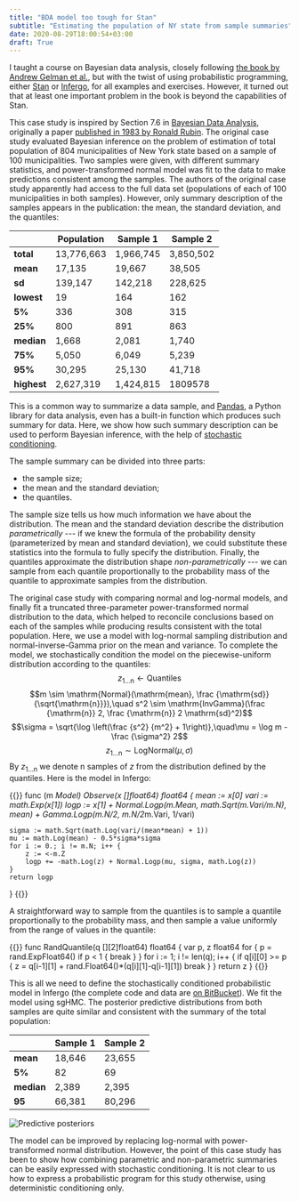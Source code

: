 ```yaml
---
title: "BDA model too tough for Stan"
subtitle: "Estimating the population of NY state from sample summaries"
date: 2020-08-29T18:00:54+03:00
draft: True
---
```


I taught a course on Bayesian data analysis, closely following
[the book by Andrew Gelman et
al.](http://www.stat.columbia.edu/~gelman/book/), but with the
twist of using probabilistic programming, either
[Stan](http://mc-stan.org/) or [Infergo](http://infergo.org/),
for all examples and exercises. However, it turned out that at
least one important problem in the book is beyond the
capabilities of Stan.


This case study is inspired by 
Section 7.6 in [Bayesian Data
Analysis](http://www.stat.columbia.edu/~gelman/book/),
originally a paper [published in 1983 by Ronald
Rubin](https://www.sciencedirect.com/science/article/pii/B978012121160850017X).
The original case study evaluated Bayesian inference on the
problem of estimation of total population of 804 municipalities
of New York state based on a sample of 100 municipalities. Two
samples were given, with different summary statistics, and
power-transformed normal model was fit to the data to make
predictions consistent among the samples. The authors of the
original case study apparently had access to the full data set
(populations of each of 100 municipalities in both samples). 
However, only summary description of the samples appears in the
publication: the mean, the standard deviation, and
the quantiles:

&nbsp;      | Population | Sample 1 | Sample 2 
------------|------------|----------|----------
**total**   |13,776,663  |1,966,745 |3,850,502 
**mean**    |17,135      |19,667    |38,505 
**sd**      |139,147     |142,218   |228,625 
**lowest**  |19          |164       |162 
**5%**      |336         |308       |315 
**25%**     |800         |891       |863 
**median**  |1,668       |2,081     |1,740 
**75%**     |5,050       |6,049     |5,239 
**95%**     |30,295      |25,130    |41,718 
**highest** |2,627,319   |1,424,815 |1809578

This is a common way to summarize a data sample, and
[Pandas](https://pandas.pydata.org/), a Python library for data
analysis, even has a built-in function which produces such
summary for data. Here, we show how such summary description can
be used to perform Bayesian inference, with the help of
[stochastic conditioning](https://arxiv.org/abs/2001.02656).

The sample summary can be divided into three parts:

* the sample size;
* the mean and the standard deviation;
* the quantiles.

The sample size tells us how much information we have about the
distribution. The mean and the standard deviation describe the
distribution _parametrically_ --- if we knew the formula
of the probability density (parameterized by mean and standard
deviation), we could substitute these statistics into the
formula to fully specify the distribution. Finally, the
quantiles approximate the distribution shape
_non-parametrically_ --- we can sample from each quantile
proportionally to the probability mass of the quantile to
approximate samples from the distribution.

The original case study with comparing normal and log-normal
models, and finally fit a truncated three-parameter
power-transformed normal distribution to the data, which helped
to reconcile conclusions based on each of the samples while
producing results consistent with the total population. Here, we
use a model with log-normal sampling distribution and
normal-inverse-Gamma prior on the mean and variance. To complete
the model, we stochastically condition the model on the
piecewise-uniform distribution according to the quantiles:
$$z_{1\ldots\mathrm{n}} \leftarrow \mathrm{Quantiles}$$
$$m \sim \mathrm{Normal}(\mathrm{mean}, \frac {\mathrm{sd}} {\sqrt{\mathrm{n}}}),\quad s^2 \sim \mathrm{InvGamma}(\frac {\mathrm{n}} 2, \frac {\mathrm{n}} 2 \mathrm{sd}^2)$$
$$\sigma = \sqrt{\log \left(\frac {s^2} {m^2} + 1\right)},\quad\mu  = \log m - \frac {\sigma^2} 2$$
$$z_{1\ldots\mathrm{n}} \sim \mathrm{LogNormal}(\mu, \sigma)$$
By $z_{1\ldots\mathrm{n}}$ we denote $\mathrm{n}$ samples of
$z$ from the distribution defined by the quantiles. Here is the
model in Infergo:

{{<highlight go>}}
func (m *Model) Observe(x []float64) float64 {
	mean := x[0]
	vari := math.Exp(x[1])
	logp := x[1] +
		Normal.Logp(m.Mean, math.Sqrt(m.Vari/m.N), mean) +
		Gamma.Logp(m.N/2, m.N/2*m.Vari, 1/vari)

	sigma := math.Sqrt(math.Log(vari/(mean*mean) + 1))
	mu := math.Log(mean) - 0.5*sigma*sigma
	for i := 0.; i != m.N; i++ {
		z := <-m.Z
		logp += -math.Log(z) + Normal.Logp(mu, sigma, math.Log(z))
	}
	return logp
}
{{</highlight>}}

A straightforward way to sample from the quantiles is to sample a
quantile proportionally to the probability mass, and then sample
a value uniformly from the range of values in the quantile:

{{<highlight go>}}
func RandQuantile(q [][2]float64) float64 {
var p, z float64
for {
	p = rand.ExpFloat64()
	if p < 1 {
		break
	}
}
for i := 1; i != len(q); i++ {
	if q[i][0] >= p {
		z = q[i-1][1] + rand.Float64()*(q[i][1]-q[i-1][1])
		break
	}
}
return z
}
{{</highlight>}}

This is all we need to define the stochastically conditioned
probabilistic model in Infergo (the complete code and data are
[on BitBucket](https://bitbucket.org/dtolpin/stochastic-conditioning)).
We fit the model using sgHMC. The posterior predictive
distributions from both samples are quite similar and consistent
with the summary of the total population:

&nbsp;	  | Sample 1 | Sample 2
----------|----------|----------
**mean**  |18,646    |23,655
**5%**    |82        |69
**median**|2,389     |2,395
**95**    |66,381    |80,296


![Predictive posteriors](/images/nypopu/posteriors.svg)

The model can be improved  by replacing log-normal
with power-transformed normal distribution. However, the point of
this case study has been to show how combining parametric and
non-parametric summaries can be easily expressed with stochastic
conditioning. It is not clear to us how to express a
probabilistic program for this study otherwise, using
deterministic conditioning only.
